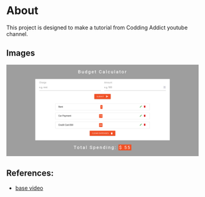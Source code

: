 # About

This project is designed to make a tutorial from Codding Addict youtube channel.

## Images

![](./imgs/look.png)

## References:

- [base video](https://www.youtube.com/watch?v=f6HYLHrYpGs&t=2028s)
